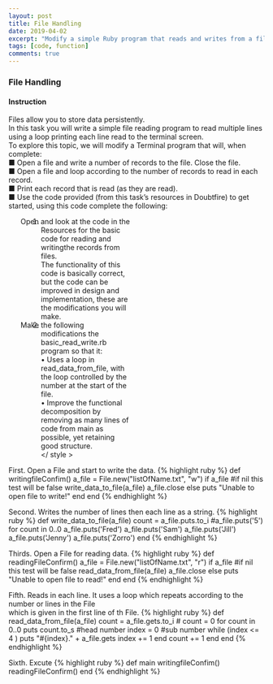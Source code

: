 ```yaml
---
layout: post
title: File Handling
date: 2019-04-02
excerpt: "Modify a simple Ruby program that reads and writes from a file to use loops."
tags: [code, function]
comments: true
---
```


### File Handling
#### Instruction

Files allow you to store data persistently. <br>
In this task you will write a simple file reading program to read multiple lines using a loop printing each line read to the terminal screen.<br>
To explore this topic, we will modify a Terminal program that will, when complete:<br>
■ Open a file and write a number of records to the file. Close the file.<br>
■ Open a file and loop according to the number of records to read in each record.<br>
■ Print each record that is read (as they are read).<br>
■ Use the code provided (from this task’s resources in Doubtfire) to get started, using this code complete the following:

<div style="width: 200px; padding-left: 40px; text-indent: -40px">

1. Open and look at the code in the Resources for the basic code for reading and writingthe records from files.<br> 
The functionality of this code is basically correct, but the code can be improved in design and implementation, these are the modifications you will make.<br>
2. Make the following modifications the basic_read_write.rb program so that it:<br>
• Uses a loop in read_data_from_file, with the loop controlled by the number at the start of the file.<br>
• Improve the functional decomposition by removing as many lines of code from main as possible, yet retaining good structure.<br>
</ style >
</div >


First. Open a File and start to write the data.
{% highlight ruby %}
def writingfileConfim()
  a_file = File.new("listOfName.txt", "w") 
  if a_file  #if nil this test will be false
    write_data_to_file(a_file)
    a_file.close
  else
    puts "Unable to open file to write!"
  end
end
{% endhighlight %}

Second. Writes the number of lines then each line as a string.
{% highlight ruby %}
 def write_data_to_file(a_file)
  count = a_file.puts.to_i
  #a_file.puts('5')
  for count in 0..0
   a_file.puts('Fred')
   a_file.puts('Sam')
   a_file.puts('Jill')
   a_file.puts('Jenny')
   a_file.puts('Zorro')
  end
{% endhighlight %}

Thirds. Open a File for reading data.
{% highlight ruby %}
def readingFileConfirm()
  a_file = File.new("listOfName.txt", "r")
  if a_file  #if nil this test will be false
    read_data_from_file(a_file)
    a_file.close
  else
    puts "Unable to open file to read!"
  end
end
{% endhighlight %}


Fifth. Reads in each line. It uses a loop which repeats according to the number or lines in the File<br>which is given in the first line of th File.
{% highlight ruby %}
 def read_data_from_file(a_file)
  count = a_file.gets.to_i # count = 0
  for count in 0..0
    puts count.to_s #head number
    index = 0 #sub number
    while (index <= 4 )
     puts "#{index}." + a_file.gets 
     index += 1
    end
    count += 1
  end
end
{% endhighlight %}

Sixth. Excute
{% highlight ruby %}
def main
  writingfileConfim()
  readingFileConfirm()
end
{% endhighlight %}




